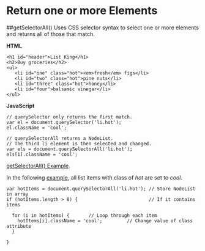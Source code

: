 
# Return one or more Elements

##getSelectorAll()
Uses CSS selector syntax to select one or more elements and returns all of those that match.

**HTML**
~~~
<h1 id="header">List King</h1>
<h2>Buy groceries</h2>
<ul>
   <li id="one" class="hot"><em>fresh</em> figs</li>
   <li id="two" class="hot">pine nuts</li>
   <li id="three" class="hot">honey</li>
   <li id="four">balsamic vinegar</li>
</ul>
~~~

**JavaScript**
~~~
// querySelector only returns the first match.
var el = document.querySelector('li.hot');
el.className = 'cool';

// querySelectorAll returns a NodeList.
// The third li element is then selected and changed.
var els = document.querySelectorAll('li.hot');
els[1].className = 'cool';
~~~
<a href="archives/Class Files/query-selector-all.html" target = "_blank">getSelectorAll() Example</a>.

In the following <a href="archives/Class Files/node-list.html" target = "_blank">example</a>, all list items with class of *hot* are set to *cool*.
~~~
var hotItems = document.querySelectorAll('li.hot'); // Store NodeList in array
if (hotItems.length > 0) {                          // If it contains items

  for (i in hotItems) {       // Loop through each item
    hotItems[i].className = 'cool';         // Change value of class attribute
  }

}
~~~
